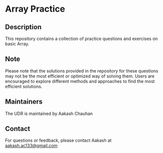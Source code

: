 # Array Practice

## Description

This repository contains a collection of practice questions and exercises on basic Array.

## Note
Please note that the solutions provided in the repository for these questions may not be the most efficient or optimized way of solving them. Users are encouraged to explore different methods and approaches to find the most efficient solutions.

## Maintainers

The UDR is maintained by Aakash Chauhan

## Contact

For questions or feedback, please contact Aakash at aakash.ac133@gmail.com
